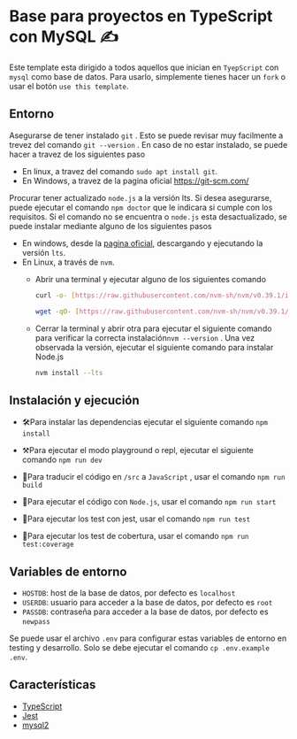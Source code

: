 # Base para proyectos en TypeScript con MySQL :writing_hand:

Este template esta dirigido a todos aquellos que inician en `TyepScript` con `mysql` como base de datos. Para usarlo, simplemente tienes hacer un `fork` o usar el botón `use this template`.

## Entorno

Asegurarse de tener instalado `git` . Esto se puede revisar muy facilmente a trevez del comando `git --version` . En caso de no estar instalado, se puede hacer a travez de los siguientes paso

- En linux, a travez del comando `sudo apt install git`.
- En Windows, a travez de la pagina oficial https://git-scm.com/

Procurar tener actualizado `node.js` a la versión lts. Si desea asegurarse, puede ejecutar el comando `npm doctor` que le indicara si cumple con los requisitos. Si el comando no se encuentra o `node.js` esta desactualizado, se puede instalar mediante alguno de los siguientes pasos

- En windows, desde la [pagina oficial](https://nodejs.org/en/), descargando y ejecutando la versión `lts`.
- En Linux, a través de `nvm`.
    - Abrir una terminal y ejecutar alguno de los siguientes comando
      
        ```bash
        curl -o- [https://raw.githubusercontent.com/nvm-sh/nvm/v0.39.1/install.sh](https://raw.githubusercontent.com/nvm-sh/nvm/v0.39.1/install.sh) | bash
        ```
        
        ```bash
        wget -qO- [https://raw.githubusercontent.com/nvm-sh/nvm/v0.39.1/install.sh](https://raw.githubusercontent.com/nvm-sh/nvm/v0.39.1/install.sh) | bash
        ```
        
    - Cerrar la terminal y abrir otra para ejecutar el siguiente comando para verificar la correcta instalación`nvm --version` . Una vez observada la versión, ejecutar el siguiente comando para instalar Node.js
      
        ```bash
        nvm install --lts
        ```

## Instalación y ejecución

- 🛠Para instalar las dependencias ejecutar el siguiente comando `npm install`

- ⚒Para ejecutar el modo playground o repl, ejecutar el siguiente comando `npm run dev`

- 🔧Para traducir el código en `/src` a `JavaScript` , usar el comando `npm run build`

- 🔑Para ejecutar el código con `Node.js`, usar el comando `npm run start`

- 🧪Para ejecutar los test con jest, usar el comando `npm run test`

- 🧪Para ejecutar los test de cobertura, usar el comando `npm run test:coverage`

## Variables de entorno

- `HOSTDB`: host de la base de datos, por defecto es `localhost`
- `USERDB`: usuario para acceder a la base de datos, por defecto es `root`
- `PASSDB`: contraseña para acceder a la base de datos, por defecto es `newpass`

Se puede usar el archivo `.env` para configurar estas variables de entorno en testing y desarrollo. Solo se debe ejecutar el comando `cp .env.example .env`.

## Características

- [TypeScript](https://www.typescriptlang.org/)
- [Jest](https://jestjs.io/)
- [mysql2](https://www.npmjs.com/package/mysql2)
